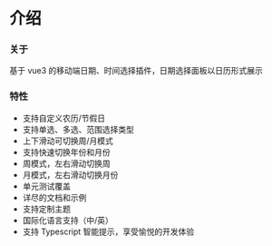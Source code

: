 # 介绍

### 关于

基于 vue3 的移动端日期、时间选择插件，日期选择面板以日历形式展示

### 特性

- 支持自定义农历/节假日
- 支持单选、多选、范围选择类型
- 上下滑动可切换周/月模式
- 支持快速切换年份和月份
- 周模式，左右滑动切换周
- 月模式，左右滑动切换月份
- 单元测试覆盖
- 详尽的文档和示例
- 支持定制主题
- 国际化语言支持（中/英）
- 支持 Typescript 智能提示，享受愉悦的开发体验
